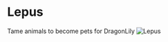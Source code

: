 # Lepus
Tame animals to become pets for DragonLily
![Lepus](https://count.getloli.com/@blackLepus?name=blackLepus&theme=minecraft&padding=7&offset=0&align=top&scale=1&pixelated=1&darkmode=auto)